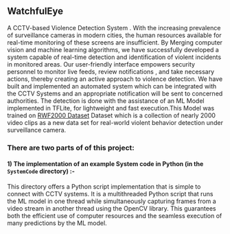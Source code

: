 ## WatchfulEye

A CCTV-based  Violence Detection System .
With the increasing prevalence of surveillance cameras in modern cities, the human resources available for real-time monitoring of these screens are insufficient. By Merging computer vision and machine learning algorithms, we have successfully developed a system capable of real-time detection and identification of violent incidents in monitored areas.
Our user-friendly interface empowers security personnel to monitor live feeds, review notifications , and take necessary actions, thereby creating an active approach to violence detection.
We have built and implemented an automated system which can be integrated with the CCTV Systems and an appropriate notification will be sent to concerned authorities. 
The detection is done with the assistance of an ML Model implemented in TFLite, for lightweight and fast execution.This Model was trained on [RWF2000 Dataset](https://github.com/mchengny/RWF2000-Video-Database-for-Violence-Detection)  Dataset which is a collection of nearly 2000 video clips as a new data set for real-world violent behavior detection under surveillance camera.

### There are two parts of of this project:

#### 1) The implementation of an example System code in Python (in the `SystemCode` directory) :- 
This directory offers a Python script implementation that is simple to connect with CCTV systems. It is a multithreaded Python script that runs the ML model in one thread while simultaneously capturing frames from a video stream in another thread using the OpenCV library. This guarantees both the efficient use of computer resources and the seamless execution of many predictions by the ML model.

